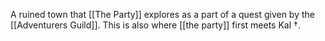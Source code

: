 A ruined town that [[The Party]] explores as a part of a quest given by the [[Adventurers Guild]]. This is also where [[the party]] first meets Kal †. 